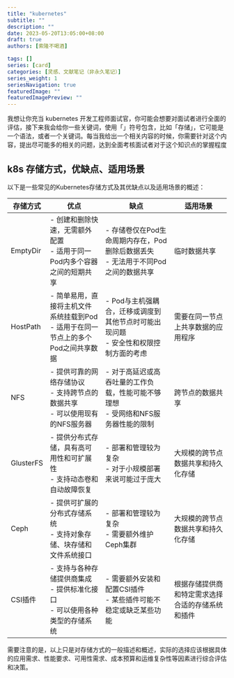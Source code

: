 ```yaml
---
title: "kubernetes"
subtitle: ""
description: ""
date: 2023-05-20T13:05:00+08:00
draft: true
authors: [索隆不喝酒]

tags: []
series: [card]
categories: [灵感、文献笔记（非永久笔记）]
series_weight: 1
seriesNavigation: true
featuredImage: ""
featuredImagePreview: ""
---
```

<!--more-->

我想让你充当 kubernetes 开发工程师面试官，你可能会想要对面试者进行全面的评估，接下来我会给你一些关键词，使用「」符号包含，比如「存储」，它可能是一个语法，或者一个关键词。每当我给出一个相关内容的时候，你需要针对这个内容，提出尽可能多的相关的问题，达到全面考核面试者对于这个知识点的掌握程度

## k8s 存储方式，优缺点、适用场景

以下是一些常见的Kubernetes存储方式及其优缺点以及适用场景的概述：

| 存储方式      | 优点                                                         | 缺点                                                         | 适用场景                                                     |
| ------------- | ------------------------------------------------------------ | ------------------------------------------------------------ | ------------------------------------------------------------ |
| EmptyDir      | - 创建和删除快速，无需额外配置<br>- 适用于同一Pod内多个容器之间的短期共享 | - 存储卷仅在Pod生命周期内存在，Pod删除后数据丢失<br>- 无法用于不同Pod之间的数据共享 | 临时数据共享                                                 |
| HostPath      | - 简单易用，直接将主机文件系统挂载到Pod<br>- 适用于在同一节点上的多个Pod之间共享数据 | - Pod与主机强耦合，迁移或调度到其他节点时可能出现问题<br>- 安全性和权限控制方面的考虑 | 需要在同一节点上共享数据的应用程序                         |
| NFS           | - 提供可靠的网络存储协议<br>- 支持跨节点的数据共享<br>- 可以使用现有的NFS服务器 | - 对于高延迟或高吞吐量的工作负载，性能可能不够理想<br>- 受网络和NFS服务器性能的限制 | 跨节点的数据共享                                             |
| GlusterFS     | - 提供分布式存储，具有高可用性和可扩展性<br>- 支持动态卷和自动故障恢复 | - 部署和管理较为复杂<br>- 对于小规模部署来说可能过于庞大         | 大规模的跨节点数据共享和持久化存储                           |
| Ceph          | - 提供可扩展的分布式存储系统<br>- 支持对象存储、块存储和文件系统接口 | - 部署和管理较为复杂<br>- 需要额外维护Ceph集群               | 大规模的跨节点数据共享和持久化存储                           |
| CSI插件       | - 支持与各种存储提供商集成<br>- 提供标准化接口<br>- 可以使用各种类型的存储系统 | - 需要额外安装和配置CSI插件<br>- 某些插件可能不稳定或缺乏某些功能 | 根据存储提供商和特定需求选择合适的存储系统和插件               |

需要注意的是，以上只是对存储方式的一般描述和概述，实际的选择应该根据具体的应用需求、性能要求、可用性需求、成本预算和运维复杂性等因素进行综合评估和决策。